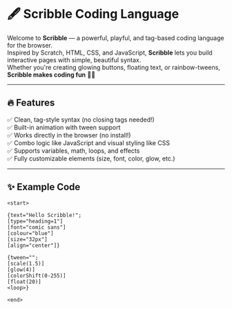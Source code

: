 # 🖋️ Scribble Coding Language

Welcome to **Scribble** — a powerful, playful, and tag-based coding language for the browser.  
Inspired by Scratch, HTML, CSS, and JavaScript, **Scribble** lets you build interactive pages with simple, beautiful syntax.  
Whether you're creating glowing buttons, floating text, or rainbow-tweens, **Scribble makes coding fun** 🦆✨

---

## 🔥 Features

✅ Clean, tag-style syntax (no closing tags needed!)  
✅ Built-in animation with tween support  
✅ Works directly in the browser (no install!)  
✅ Combo logic like JavaScript and visual styling like CSS  
✅ Supports variables, math, loops, and effects  
✅ Fully customizable elements (size, font, color, glow, etc.)

---

## ✨ Example Code

```scribble
<start>

{text="Hello Scribble!";
[type="heading=1"]
[font="comic sans"]
[colour="blue"]
[size="32px"]
[align="center"]}

{tween="";
[scale(1.5)]
[glow(4)]
[colorShift(0-255)]
[float(20)]
<loop>}

<end>
